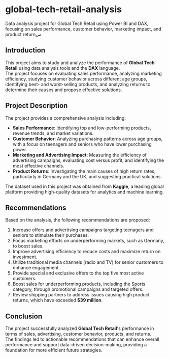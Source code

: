 # global-tech-retail-analysis
Data analysis project for Global Tech Retail using Power BI and DAX, focusing on sales performance, customer behavior, marketing impact, and product returnس

## Introduction
This project aims to study and analyze the performance of **Global Tech Retail** using data analysis tools and the **DAX** language.  
The project focuses on evaluating sales performance, analyzing marketing efficiency, studying customer behavior across different age groups, identifying best- and worst-selling products, and analyzing returns to determine their causes and propose effective solutions.

## Project Description
The project provides a comprehensive analysis including:  
- **Sales Performance**: Identifying top and low-performing products, revenue trends, and market variations.  
- **Customer Behavior**: Analyzing purchasing patterns across age groups, with a focus on teenagers and seniors who have lower purchasing power.  
- **Marketing and Advertising Impact**: Measuring the efficiency of advertising campaigns, evaluating cost versus profit, and identifying the most effective channels.  
- **Product Returns**: Investigating the main causes of high return rates, particularly in Germany and the UK, and suggesting practical solutions.

The dataset used in this project was obtained from **Kaggle**, a leading global platform providing high-quality datasets for analytics and machine learning.

## Recommendations
Based on the analysis, the following recommendations are proposed:  
1. Increase offers and advertising campaigns targeting teenagers and seniors to stimulate their purchases.  
2. Focus marketing efforts on underperforming markets, such as Germany, to boost sales.  
3. Improve advertising efficiency to reduce costs and maximize return on investment.  
4. Utilize traditional media channels (radio and TV) for senior customers to enhance engagement.  
5. Provide special and exclusive offers to the top five most active customers.  
6. Boost sales for underperforming products, including the Sports category, through promotional campaigns and targeted offers.  
7. Review shipping partners to address issues causing high product returns, which have exceeded **$39 million**.

## Conclusion
The project successfully analyzed **Global Tech Retail**'s performance in terms of sales, advertising, customer behavior, products, and returns.  
The findings led to actionable recommendations that can enhance overall performance and support data-driven decision-making, providing a foundation for more efficient future strategies.

